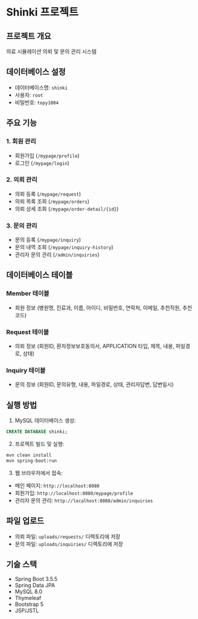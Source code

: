 # Shinki 프로젝트

## 프로젝트 개요
의료 시뮬레이션 의뢰 및 문의 관리 시스템

## 데이터베이스 설정
- 데이터베이스명: `shinki`
- 사용자: `root`
- 비밀번호: `topy1004`

## 주요 기능

### 1. 회원 관리
- 회원가입 (`/mypage/profile`)
- 로그인 (`/mypage/login`)

### 2. 의뢰 관리
- 의뢰 등록 (`/mypage/request`)
- 의뢰 목록 조회 (`/mypage/orders`)
- 의뢰 상세 조회 (`/mypage/order-detail/{id}`)

### 3. 문의 관리
- 문의 등록 (`/mypage/inquiry`)
- 문의 내역 조회 (`/mypage/inquiry-history`)
- 관리자 문의 관리 (`/admin/inquiries`)

## 데이터베이스 테이블

### Member 테이블
- 회원 정보 (병원명, 진료과, 이름, 아이디, 비밀번호, 연락처, 이메일, 추천직원, 추천코드)

### Request 테이블
- 의뢰 정보 (회원ID, 환자정보보호동의서, APPLICATION 타입, 제목, 내용, 파일경로, 상태)

### Inquiry 테이블
- 문의 정보 (회원ID, 문의유형, 내용, 파일경로, 상태, 관리자답변, 답변일시)

## 실행 방법

1. MySQL 데이터베이스 생성:
```sql
CREATE DATABASE shinki;
```

2. 프로젝트 빌드 및 실행:
```bash
mvn clean install
mvn spring-boot:run
```

3. 웹 브라우저에서 접속:
- 메인 페이지: `http://localhost:8080`
- 회원가입: `http://localhost:8080/mypage/profile`
- 관리자 문의 관리: `http://localhost:8080/admin/inquiries`

## 파일 업로드
- 의뢰 파일: `uploads/requests/` 디렉토리에 저장
- 문의 파일: `uploads/inquiries/` 디렉토리에 저장

## 기술 스택
- Spring Boot 3.5.5
- Spring Data JPA
- MySQL 8.0
- Thymeleaf
- Bootstrap 5
- JSP/JSTL

